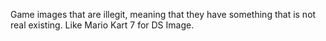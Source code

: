 Game images that are illegit, meaning that they have something that is not real existing. Like Mario Kart 7 for DS Image.
